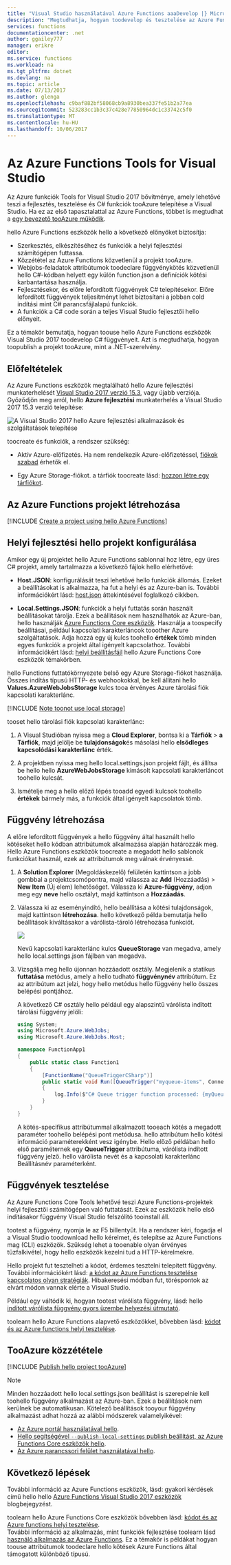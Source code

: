 ```yaml
---
title: "Visual Studio használatával Azure Functions aaaDevelop |} Microsoft Docs"
description: "Megtudhatja, hogyan toodevelop és tesztelése az Azure Functions által az Azure Functions Tools for Visual Studio 2017 használatával."
services: functions
documentationcenter: .net
author: ggailey777
manager: erikre
editor: 
ms.service: functions
ms.workload: na
ms.tgt_pltfrm: dotnet
ms.devlang: na
ms.topic: article
ms.date: 07/13/2017
ms.author: glenga
ms.openlocfilehash: c9baf882bf58068cb9a8930bea337fe51b2a77ea
ms.sourcegitcommit: 523283cc1b3c37c428e77850964dc1c33742c5f0
ms.translationtype: MT
ms.contentlocale: hu-HU
ms.lasthandoff: 10/06/2017
---
```

# <a name="azure-functions-tools-for-visual-studio"></a>Az Azure Functions Tools for Visual Studio  

Az Azure funkciók Tools for Visual Studio 2017 bővítménye, amely lehetővé teszi a fejlesztés, tesztelése és C# funkciók tooAzure telepítése a Visual Studio. Ha ez az első tapasztalattal az Azure Functions, többet is megtudhat a [egy bevezető tooAzure működik](functions-overview.md).

hello Azure Functions eszközök hello a következő előnyöket biztosítja: 

* Szerkesztés, elkészítéséhez és funkciók a helyi fejlesztési számítógépen futtassa. 
* Közzététel az Azure Functions közvetlenül a projekt tooAzure. 
* Webjobs-feladatok attribútumok toodeclare függvénykötés közvetlenül hello C#-kódban helyett egy külön function.json a definíciók kötési karbantartása használja.
* Fejlesztésekor, és előre lefordított függvények C# telepítésekor. Előre lefordított függvények teljesítményt lehet biztosítani a jobban cold indítási mint C# parancsfájlalapú funkciók. 
* A funkciók a C# code során a teljes Visual Studio fejlesztői hello előnyeit. 

Ez a témakör bemutatja, hogyan toouse hello Azure Functions eszközök Visual Studio 2017 toodevelop C# függvényeit. Azt is megtudhatja, hogyan toopublish a projekt tooAzure, mint a .NET-szerelvény.

## <a name="prerequisites"></a>Előfeltételek

Az Azure Functions eszközök megtalálható hello Azure fejlesztési munkaterhelését [Visual Studio 2017 verzió 15.3](https://www.visualstudio.com/vs/), vagy újabb verziója. Győződjön meg arról, hello **Azure fejlesztési** munkaterhelés a Visual Studio 2017 15.3 verzió telepítése:

![A Visual Studio 2017 hello Azure fejlesztési alkalmazások és szolgáltatások telepítése](./media/functions-create-your-first-function-visual-studio/functions-vs-workloads.png)

toocreate és funkciók, a rendszer szükség:

* Aktív Azure-előfizetés. Ha nem rendelkezik Azure-előfizetéssel, [fiókok szabad](https://azure.microsoft.com/free/?WT.mc_id=A261C142F) érhetők el.

* Egy Azure Storage-fiókot. a tárfiók toocreate lásd: [hozzon létre egy tárfiókot](../storage/common/storage-create-storage-account.md#create-a-storage-account).  
## <a name="create-an-azure-functions-project"></a>Az Azure Functions projekt létrehozása 

[!INCLUDE [Create a project using hello Azure Functions](../../includes/functions-vstools-create.md)]


## <a name="configure-hello-project-for-local-development"></a>Helyi fejlesztési hello projekt konfigurálása

Amikor egy új projektet hello Azure Functions sablonnal hoz létre, egy üres C# projekt, amely tartalmazza a következő fájlok hello elérhetővé:

* **Host.JSON**: konfigurálását teszi lehetővé hello funkciók állomás. Ezeket a beállításokat is alkalmazza, ha fut a helyi és az Azure-ban is. További információkért lásd: [host.json](https://github.com/Azure/azure-webjobs-sdk-script/wiki/host.json) áttekintésével foglalkozó cikkben.
    
* **Local.Settings.JSON**: funkciók a helyi futtatás során használt beállításokat tárolja. Ezek a beállítások nem használhatók az Azure-ban, hello használják [Azure Functions Core eszközök](functions-run-local.md). Használja a toospecify beállításai, például kapcsolati karakterláncok tooother Azure szolgáltatások. Adja hozzá egy új kulcs toohello **értékek** tömb minden egyes funkciók a projekt által igényelt kapcsolathoz. További információkért lásd: [helyi beállításfájl](functions-run-local.md#local-settings-file) hello Azure Functions Core eszközök témakörben.

hello Functions futtatókörnyezete belső egy Azure Storage-fiókot használja. Összes indítás típusú HTTP- és webhookokkal, be kell állítani hello **Values.AzureWebJobsStorage** kulcs tooa érvényes Azure tárolási fiók kapcsolati karakterlánc.

[!INCLUDE [Note toonot use local storage](../../includes/functions-local-settings-note.md)]

 tooset hello tárolási fiók kapcsolati karakterlánc:

1. A Visual Studióban nyissa meg a **Cloud Explorer**, bontsa ki a **Tárfiók** > **a Tárfiók**, majd jelölje be **tulajdonságok**és másolási hello **elsődleges kapcsolódási karakterlánc** érték.   

2. A projektben nyissa meg hello local.settings.json projekt fájlt, és állítsa be hello hello **AzureWebJobsStorage** kimásolt kapcsolati karakterláncot toohello kulcsát.

3. Ismételje meg a hello előző lépés tooadd egyedi kulcsok toohello **értékek** bármely más, a funkciók által igényelt kapcsolatok tömb.  

## <a name="create-a-function"></a>Függvény létrehozása

A előre lefordított függvények a hello függvény által használt hello kötéseket hello kódban attribútumok alkalmazása alapján határozzák meg. Hello Azure Functions eszközök toocreate a megadott hello sablonok funkciókat használ, ezek az attribútumok meg válnak érvényessé. 

1. A **Solution Explorer** (Megoldáskezelő) felületén kattintson a jobb gombbal a projektcsomópontra, majd válassza az **Add** (Hozzáadás)  > **New Item** (Új elem) lehetőséget. Válassza ki **Azure-függvény**, adjon meg egy **neve** hello osztályt, majd kattintson a **Hozzáadás**.

2. Válassza ki az eseményindító, hello beállítása a kötési tulajdonságok, majd kattintson **létrehozása**. hello következő példa bemutatja hello beállítások kiváltásakor a várólista-tároló létrehozása funkciót. 

    ![](./media/functions-develop-vs/functions-vstools-create-queuetrigger.png)
    
    Nevű kapcsolati karakterlánc kulcs **QueueStorage** van megadva, amely hello local.settings.json fájlban van megadva. 
 
3. Vizsgálja meg hello újonnan hozzáadott osztály. Megjelenik a statikus **futtatása** metódus, amely a hello tudható **függvénynév** attribútum. Ez az attribútum azt jelzi, hogy hello metódus hello függvény hello összes belépési pontjához. 

    A következő C# osztály hello például egy alapszintű várólista indított tárolási függvény jelöli:

    ````csharp
    using System;
    using Microsoft.Azure.WebJobs;
    using Microsoft.Azure.WebJobs.Host;
    
    namespace FunctionApp1
    {
        public static class Function1
        {
            [FunctionName("QueueTriggerCSharp")]        
            public static void Run([QueueTrigger("myqueue-items", Connection = "QueueStorage")]string myQueueItem, TraceWriter log)
            {
                log.Info($"C# Queue trigger function processed: {myQueueItem}");
            }
        }
    } 
    ````
 
    A kötés-specifikus attribútummal alkalmazott tooeach kötés a megadott paraméter toohello belépési pont metódusa. hello attribútum hello kötési információ paraméterekként vesz igénybe. Hello előző példában hello első paraméternek egy **QueueTrigger** attribútuma, várólista indított függvény jelző. hello várólista nevét és a kapcsolati karakterlánc Beállításnév paraméterként.  

## <a name="testing-functions"></a>Függvények tesztelése

Az Azure Functions Core Tools lehetővé teszi Azure Functions-projektek helyi fejlesztői számítógépen való futtatását. Ezek az eszközök hello első indításakor függvény Visual Studio felszólító tooinstall áll.  

tootest a függvény, nyomja le az F5 billentyűt. Ha a rendszer kéri, fogadja el a Visual Studio toodownload hello kérelmet, és telepítse az Azure Functions mag (CLI) eszközök.  Szükség lehet a tooenable olyan érvényes tűzfalkivétel, hogy hello eszközök kezelni tud a HTTP-kérelmekre.

Hello projekt fut tesztelheti a kódot, érdemes tesztelni telepített függvény. További információkért lásd: [a kódot az Azure Functions tesztelése kapcsolatos olyan stratégiák](functions-test-a-function.md). Hibakeresési módban fut, töréspontok az elvárt módon vannak elérte a Visual Studio. 

Például egy váltódik ki, hogyan tootest várólista függvény, lásd: hello [indított várólista függvény gyors üzembe helyezési útmutató](functions-create-storage-queue-triggered-function.md#test-the-function).  

toolearn hello Azure Functions alapvető eszközökkel, bővebben lásd: [kódot és az Azure functions helyi tesztelése](functions-run-local.md).

## <a name="publish-tooazure"></a>TooAzure közzététele

[!INCLUDE [Publish hello project tooAzure](../../includes/functions-vstools-publish.md)]

>[!NOTE]  
>Minden hozzáadott hello local.settings.json beállítást is szerepelnie kell toohello függvény alkalmazást az Azure-ban. Ezek a beállítások nem kerülnek be automatikusan. Kötelező beállítások tooyour függvény alkalmazást adhat hozzá az alábbi módszerek valamelyikével:
>
>* [Az Azure portál használatával hello](functions-how-to-use-azure-function-app-settings.md#settings).
>* [Hello segítségével `--publish-local-settings` publish beállítást, az Azure Functions Core eszközök hello](functions-run-local.md#publish).
>* [Az Azure parancssori felület használatával hello](/cli/azure/functionapp/config/appsettings#set). 

## <a name="next-steps"></a>Következő lépések

További információ az Azure Functions eszközök, lásd: gyakori kérdések című hello hello [Azure Functions Visual Studio 2017 eszközök](https://blogs.msdn.microsoft.com/webdev/2017/05/10/azure-function-tools-for-visual-studio-2017/) blogbejegyzést.

toolearn hello Azure Functions Core eszközök bővebben lásd: [kódot és az Azure functions helyi tesztelése](functions-run-local.md).  
További információ az alkalmazás, mint funkciók fejlesztése toolearn lásd [használó alkalmazás az Azure Functions](functions-dotnet-class-library.md). Ez a témakör is példákat hogyan toouse attribútumok toodeclare hello kötések Azure Functions által támogatott különböző típusú.    
